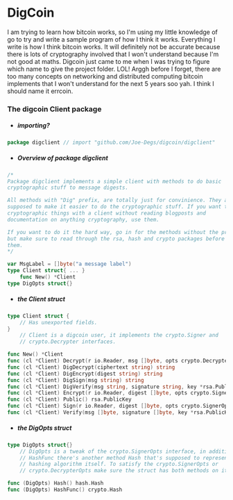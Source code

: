 # DigCoin

I am trying to learn how bitcoin works, so I'm using my little knowledge of go to try and write a sample program of how I think it works. Everything I write is how I think bitcoin works. It will definitely not be accurate because there is lots of cryptography involved that I won't understand because I'm not good at maths. Digcoin just came to me when I was trying to figure which name to give the project folder. LOL!
Arggh before I forget, there are too many concepts on networking and distributed computing bitcoin implements that I won't understand for the next 5 years soo yah. I think I should name it errcoin.

### The digcoin Client package

*   ##### importing?
```go
package digclient // import "github.com/Joe-Degs/digcoin/digclient"
```

*  ##### Overview of package digclient
```go
/*
Package digclient implements a simple client with methods to do basic
cryptographic stuff to message digests.

All methods with "Dig" prefix, are totally just for convinience. They are
supposed to make it easier to do the cryptographic stuff. If you want to do
cryptographic things with a client without reading blogposts and
documentation on anything cryptography, use them.

If you want to do it the hard way, go in for the methods without the prefix
but make sure to read through the rsa, hash and crypto packages before using
them.
*/

var MsgLabel = []byte("a message label")
type Client struct{ ... }
    func New() *Client
type DigOpts struct{}
```

*   ##### the Client struct
```go
type Client struct {
	// Has unexported fields.
}
    // Client is a digcoin user, it implements the crypto.Signer and
    // crypto.Decrypter interfaces.

func New() *Client
func (cl *Client) Decrypt(r io.Reader, msg []byte, opts crypto.DecrypterOpts) ([]byte, error)
func (cl *Client) DigDecrypt(ciphertext string) string
func (cl *Client) DigEncrypt(digest string) string
func (cl *Client) DigSign(msg string) string
func (cl *Client) DigVerify(msg string, signature string, key *rsa.PublicKey) bool
func (cl *Client) Encrypt(r io.Reader, digest []byte, opts crypto.SignerOpts) ([]byte, error)
func (cl *Client) Public() rsa.PublicKey
func (cl *Client) Sign(r io.Reader, digest []byte, opts crypto.SignerOpts) ([]byte, error)
func (cl *Client) Verify(msg []byte, signature []byte, key *rsa.PublicKey, opts crypto.SignerOpts) error
```

* ##### the DigOpts struct
```go
type DigOpts struct{}
    // DigOpts is a tweak of the crypto.SignerOpts interface, in addition to
    // HashFunc there's another method Hash that's supposed to represent the
    // hashing algorithm itself. To satisfy the crypto.SignerOpts or
    // crypto.DecrypterOpts make sure the struct has both methods on it.

func (DigOpts) Hash() hash.Hash
func (DigOpts) HashFunc() crypto.Hash
```
